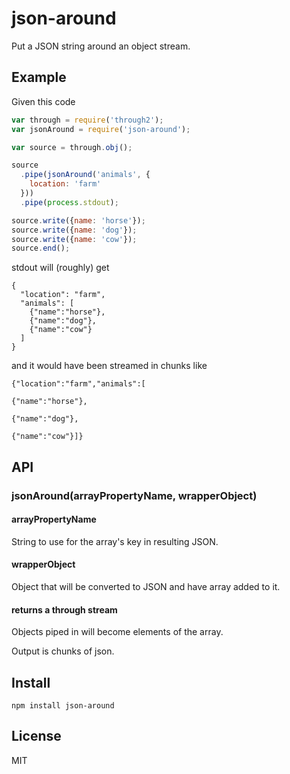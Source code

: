# json-around

Put a JSON string around an object stream.

## Example

Given this code

```js
var through = require('through2');
var jsonAround = require('json-around');

var source = through.obj();

source
  .pipe(jsonAround('animals', {
    location: 'farm'
  }))
  .pipe(process.stdout);

source.write({name: 'horse'});
source.write({name: 'dog'});
source.write({name: 'cow'});
source.end();
```

stdout will (roughly) get

```
{
  "location": "farm",
  "animals": [
    {"name":"horse"},
    {"name":"dog"},
    {"name":"cow"}
  ]
}
```

and it would have been streamed in chunks like

```
{"location":"farm","animals":[
```

```
{"name":"horse"},
```

```
{"name":"dog"},
```

```
{"name":"cow"}]}
```

## API

### jsonAround(arrayPropertyName, wrapperObject)

#### arrayPropertyName

String to use for the array's key in resulting JSON.

#### wrapperObject

Object that will be converted to JSON and have array added to it.

#### returns a through stream

Objects piped in will become elements of the array.

Output is chunks of json.

## Install

`npm install json-around`

## License

MIT
